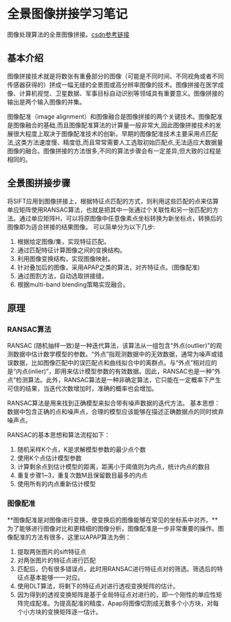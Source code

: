 # 全景图像拼接学习笔记

图像处理算法的全景图像拼接。<a href="https://blog.csdn.net/qq_49192977/article/details/124112819" title="超链接title">csdn参考链接</a>
## 基本介绍
图像拼接技术就是将数张有重叠部分的图像（可能是不同时间、不同视角或者不同传感器获得的）拼成一幅无缝的全景图或高分辨率图像的技术。图像拼接在医学成像、计算机视觉、卫星数据、军事目标自动识别等领域具有重要意义。图像拼接的输出是两个输入图像的并集。

图像配准（image alignment）和图像融合是图像拼接的两个关键技术。图像配准是图像融合的基础,而且图像配准算法的计算量一般非常大,因此图像拼接技术的发展很大程度上取决于图像配准技术的创新。早期的图像配准技术主要采用点匹配法,这类方法速度慢、精度低,而且常常需要人工选取初始匹配点,无法适应大数据量图像的融合。图像拼接的方法很多,不同的算法步骤会有一定差异,但大致的过程是相同的。

## 全景图拼接步骤
将SIFT应用到图像拼接上，根据特征点匹配的方式，则利用这些匹配的点来估算单应矩阵使用RANSAC算法，也就是把其中一张通过个关联性和另一张匹配的方法。通过单应矩阵H，可以将原图像中任意像素点坐标转换为新坐标点，转换后的图像即为适合拼接的结果图像。
可以简单分为以下几步:
<ol>
<li>根据给定图像/集，实现特征匹配。</li>
<li>通过匹配特征计算图像之间的变换结构。</li>
<li>利用图像变换结构，实现图像映射。</li>
<li>针对叠加后的图像，采用APAP之类的算法，对齐特征点。(图像配准)</li>
<li>通过图割方法，自动选取拼接缝。</li>
<li>根据multi-band blending策略实现融合。</li>
</ol>

## 原理

### RANSAC算法
RANSAC (随机抽样一致)是一种迭代算法，该算法从一组包含“外点(outlier)”的观测数据中估计数学模型的参数。“外点”指观测数据中的无效数据，通常为噪声或错误数据，比如图像匹配中的误匹配点和曲线拟合中的离群点。与“外点”相对应的是“内点(inlier)”，即用来估计模型参数的有效数据。因此，RANSAC也是一种“外点”检测算法。此外，RANSAC算法是一种非确定算法，它只能在一定概率下产生可信的结果，当迭代次数增加时，准确的概率也会增加。

RANSAC算法是用来找到正确模型来拟合带有噪声数据的迭代方法。
基本思想：数据中包含正确的点和噪声点，合理的模型应该能够在描述正确数据点的同时摈弃噪声点。

RANSAC的基本思想和算法流程如下：
<ol>
<li>随机采样K个点，K是求解模型参数的最少点个数</li>
<li>使用K个点估计模型参数</li>
<li>计算剩余点到估计模型的距离，距离小于阈值则为内点，统计内点的数目</li>
<li>重复步骤1~3，重复次数M且保留数目最多的内点</li>
<li>使用所有的内点重新估计模型</li>
</ol>

### 图像配准
**图像配准是对图像进行变换，使变换后的图像能够在常见的坐标系中对齐。**为了能够进行图像对比和更精细的图像分析，图像配准是一步非常重要的操作。图像配准的方法有很多，这里以APAP算法为例：
<ol>
<li>提取两张图片的sift特征点</li>
<li>对两张图片的特征点进行匹配</li>
<li>匹配后，仍有很多错误点，此时用RANSAC进行特征点对的筛选。筛选后的特征点基本能够一一对应。</li>
<li>使用DLT算法，将剩下的特征点对进行透视变换矩阵的估计。</li>
<li>因为得到的透视变换矩阵是基于全局特征点对进行的，即一个刚性的单应性矩阵完成配准。为提高配准的精度，Apap将图像切割成无数多个小方块，对每个小方块的变换矩阵逐一估计。</li>
</ol>